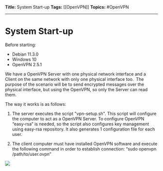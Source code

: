 **Title:** System Start-up
**Tags:** [[OpenVPN]]
**Topics:** #OpenVPN 

---
# System Start-up
Before starting:
-   Debian 11.3.0
-   Windows 10 
-   OpenVPN 2.5.1

We have a OpenVPN Server with one physical network interface and a Client on the same network with only one physical interface too. 
The purpose of the scenario will be to send encrypted messages over the physical interface, but using the OpenVPN, so only the Server can read them.

The way it works is as follows:
1.  The server executes the script "vpn-setup.sh". This script will configure the computer to act as a OpenVPN Server. To configure OpenVPN “easy-rsa” is needed, so the script also configures key management using easy-rsa repository. It also generates 1 configuration file for each user.

2.  The client computer must have installed OpenVPN software and execute the following command in order to establish connection:
	“sudo openvpn /path/to/user.ovpn”


![](https://lh3.googleusercontent.com/dSMY3cPoiFyLhtVy2suZdOzoEDWhIfI31WtNPLap922RKL-tcVdpwDTZ8QfbgHW1CrMUxZFoNfQBnXcvxrhUJZUNz6P5bKHiJWQG495l6FgRAMFzaHF9CXurWKtPiIGBdRhNeltVmyFVM4aWSw)